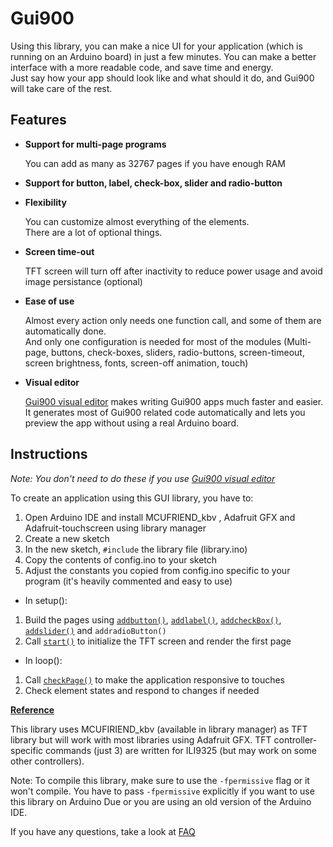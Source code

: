 # Gui900

Using this library, you can make a nice UI for your application (which is running on an Arduino board) in just a few minutes. You can make a better interface with a more readable code, and save time and energy.  
Just say how your app should look like and what should it do, and Gui900 will take care of the rest.

## Features

* **Support for multi-page programs**
  
  You can add as many as 32767 pages if you have enough RAM
* **Support for button, label, check-box, slider and radio-button**
* **Flexibility**
  
  You can customize almost everything of the elements.  
  There are a lot of optional things.
* **Screen time-out**
  
  TFT screen will turn off after inactivity to reduce power usage and avoid image persistance (optional)
* **Ease of use**
  
  Almost every action only needs one function call, and some of them are automatically done.  
  And only one configuration is needed for most of the modules (Multi-page, buttons, check-boxes, sliders, radio-buttons, screen-timeout, screen brightness, fonts, screen-off animation, touch)
* **Visual editor**

  [Gui900 visual editor](https://mammad900.github.io/Gui900-visual-editor/) makes writing Gui900 apps much faster and easier.  
  It generates most of Gui900 related code automatically and lets you preview the app without using a real Arduino board.

## Instructions

*Note: You don't need to do these if you use [Gui900 visual editor](https://mammad900.github.io/Gui900-visual-editor/)*

To create an application using this GUI library, you have to:

1. Open Arduino IDE and install MCUFRIEND_kbv , Adafruit GFX and Adafruit-touchscreen using library manager
2. Create a new sketch
3. In the new sketch, `#include` the library file (library.ino)
4. Copy the contents of config.ino to your sketch
5. Adjust the constants you copied from config.ino specific to your program (it's heavily commented and easy to use)

* In setup():

1. Build the pages using [`addbutton()`](https://github.com/Mammad900/Arduino-TFT-GUI-library/wiki/addbutton()), [`addlabel()`](https://github.com/Mammad900/Arduino-TFT-GUI-library/wiki/addlabel()), [`addcheckBox()`](https://github.com/Mammad900/Arduino-TFT-GUI-library/wiki/addcheckBox()), [`addslider()`](https://github.com/Mammad900/Arduino-TFT-GUI-library/wiki/addslider()) and `addradioButton()`
2. Call [`start()`](https://github.com/Mammad900/Arduino-TFT-GUI-library/wiki/start()) to initialize the TFT screen and render the first page

* In loop():

1. Call [`checkPage()`](https://github.com/Mammad900/Arduino-TFT-GUI-library/wiki/checkPage()) to make the application responsive to touches
2. Check element states and respond to changes if needed

**[Reference](https://github.com/Mammad900/Arduino-TFT-GUI-library/wiki#reference)**

This library uses MCUFIRIEND_kbv (available in library manager) as TFT library but will work with most libraries using Adafruit GFX.
TFT controller-specific commands (just 3) are written for ILI9325 (but may work on some other controllers).

Note: To compile this library, make sure to use the `-fpermissive` flag or it won't compile. You have to pass `-fpermissive` explicitly if you want to use this library on Arduino Due or you are using an old version of the Arduino IDE.

If you have any questions, take a look at [FAQ](https://github.com/Mammad900/Arduino-TFT-GUI-library/wiki/Frequently-Asked-Questions)
